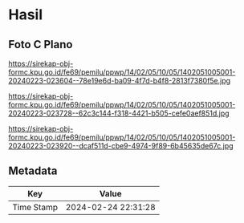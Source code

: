 # Hasil

## Foto C Plano

https://sirekap-obj-formc.kpu.go.id/fe69/pemilu/ppwp/14/02/05/10/05/1402051005001-20240223-023604--78e19e6d-ba09-4f7d-b4f8-2813f7380f5e.jpg

https://sirekap-obj-formc.kpu.go.id/fe69/pemilu/ppwp/14/02/05/10/05/1402051005001-20240223-023728--62c3c144-f318-4421-b505-cefe0aef851d.jpg

https://sirekap-obj-formc.kpu.go.id/fe69/pemilu/ppwp/14/02/05/10/05/1402051005001-20240223-023920--dcaf511d-cbe9-4974-9f89-6b45635de67c.jpg


## Metadata

| Key        | Value               |
| ---------- | ------------------- |
| Time Stamp | 2024-02-24 22:31:28 |



